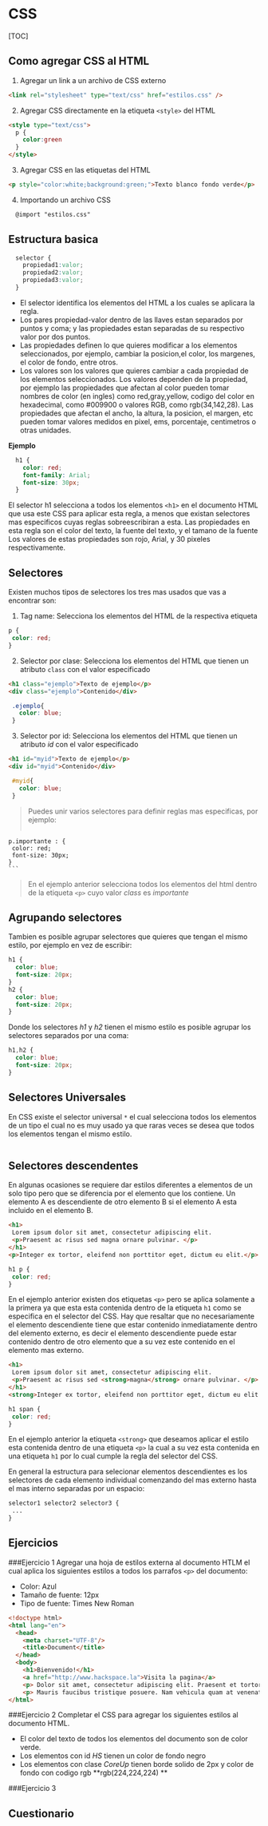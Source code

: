 # CSS

[TOC]

## Como agregar CSS al HTML

  1. Agregar un link a un archivo de CSS externo

  ```html
  <link rel="stylesheet" type="text/css" href="estilos.css" />
  ```

  2. Agregar CSS directamente en la etiqueta `<style>` del HTML

  ```html
  <style type="text/css">
    p {
      color:green
    }
  </style>
  ```
  3. Agregar CSS en las etiquetas del HTML

  ```html
  <p style="color:white;background:green;">Texto blanco fondo verde</p>
  ```
  4. Importando un archivo CSS

  ```html
    @import "estilos.css"
  ```

## Estructura basica

  ```css
    selector {
      propiedad1:valor;
      propiedad2:valor;
      propiedad3:valor;
    }
  ```
  * El selector identifica los elementos del HTML a los cuales se aplicara la regla.
  * Los pares propiedad-valor dentro de las llaves estan separados por puntos y coma; y las propiedades estan separadas de su respectivo valor por dos puntos.
  * Las propiedades definen lo que quieres modificar a los elementos seleccionados, por ejemplo, cambiar la posicion,el color, los margenes, el color de fondo, entre otros.
  * Los valores son los valores que quieres cambiar a cada propiedad de los elementos seleccionados. Los valores dependen de la propiedad, por ejemplo las propiedades que afectan al color pueden tomar nombres de color (en ingles) como red,gray,yellow, codigo del color en hexadecimal, como #009900 o valores RGB, como rgb(34,142,28). Las propiedades que afectan el ancho, la altura, la posicion, el margen, etc pueden tomar valores medidos en pixel, ems, porcentaje, centimetros o otras unidades.

  **Ejemplo**
  ```css
    h1 {
      color: red;
      font-family: Arial;
      font-size: 30px;
    }
  ```
  El selector h1 selecciona a todos los elementos `<h1>` en el documento HTML que usa este CSS para aplicar esta regla, a menos que existan selectores mas especificos cuyas reglas sobreescribiran a esta.
  Las propiedades en esta regla son el color del texto, la fuente del texto, y el tamano de la fuente
  Los valores de estas propiedades son rojo, Arial, y 30 pixeles respectivamente.

## Selectores

  Existen muchos tipos de selectores los tres mas usados que vas a encontrar son:

  1. Tag name: Selecciona los elementos del HTML de la respectiva etiqueta

  ```css
  p {
   color: red;
  }
  ```

  2. Selector por clase: Selecciona los elementos del HTML que tienen un atributo `class` con el valor especificado

  ```html
  <h1 class="ejemplo">Texto de ejemplo</p>
  <div class="ejemplo">Contenido</div>
  ```
  ```css
   .ejemplo{
     color: blue;
   }
  ```

  3. Selector por id: Selecciona los elementos del HTML que tienen un atributo *id* con el valor especificado

  ```html
  <h1 id="myid">Texto de ejemplo</p>
  <div id="myid">Contenido</div>
  ```
  ```css
   #myid{
     color: blue;
   }
  ```
  > Puedes unir varios selectores para definir reglas mas especificas, por ejemplo:
  > ```css
    p.importante : {
     color: red;
     font-size: 30px;
    }
    ```
  > En el ejemplo anterior selecciona todos los elementos del html dentro de la etiqueta `<p>` cuyo valor *class* es _importante_

## Agrupando selectores

  Tambien es posible agrupar selectores que quieres que tengan el mismo estilo, por ejemplo en vez de escribir:

  ```css
  h1 {
    color: blue;
    font-size: 20px;
  }
  h2 {
    color: blue;
    font-size: 20px;
  }
  ```
  Donde los selectores *h1* y *h2* tienen el mismo estilo es posible agrupar los selectores separados por una coma:

 ```css
 h1,h2 {
   color: blue;
   font-size: 20px;
 }
 ```

## Selectores Universales

En CSS existe el selector universal `*` el cual selecciona todos los elementos de un tipo el cual no es muy usado ya que raras veces se desea que todos los elementos tengan el mismo estilo.


```css

```

## Selectores descendentes

En algunas ocasiones se requiere dar estilos diferentes a elementos de un solo tipo pero que se diferencia por el elemento que los contiene.
Un elemento A es descendiente de otro elemento B si el elemento A esta incluido en el elemento B.

```html
<h1>
 Lorem ipsum dolor sit amet, consectetur adipiscing elit.
 <p>Praesent ac risus sed magna ornare pulvinar. </p>
</h1>
<p>Integer ex tortor, eleifend non porttitor eget, dictum eu elit.</p>
```

```css
h1 p {
 color: red;
}
```

En el ejemplo anterior existen dos etiquetas `<p>` pero se aplica solamente a la primera ya que esta esta contenida dentro de la etiqueta `h1` como se especifica en el selector del CSS.
Hay que resaltar que no necesariamente el elemento descendiente tiene que estar contenido inmediatamente dentro del elemento externo, es decir el elemento descendiente puede estar contenido dentro de otro elemento que a su vez este contenido en el elemento mas externo.


```html
<h1>
 Lorem ipsum dolor sit amet, consectetur adipiscing elit.
 <p>Praesent ac risus sed <strong>magna</strong> ornare pulvinar. </p>
</h1>
<strong>Integer ex tortor, eleifend non porttitor eget, dictum eu elit.</strong>
```

```css
h1 span {
 color: red;
}
```
En el ejemplo anterior la etiqueta `<strong>` que deseamos aplicar el estilo esta contenida dentro de una etiqueta `<p>` la cual a su vez esta contenida en una etiqueta `h1` por lo cual cumple la regla del selector del CSS.

En general la estructura para selecionar elementos descendientes es los selectores de cada elemento individual comenzando del mas externo hasta el mas interno separadas por un espacio:

```css
selector1 selector2 selector3 {
 ...
}
```


## Ejercicios

###Ejercicio 1
Agregar una hoja de estilos externa al documento HTLM el cual aplica los siguientes estilos a  todos los parrafos `<p>` del documento:
- Color: Azul
- Tamaño de fuente: 12px
- Tipo de fuente: Times New Roman

```html
<!doctype html>
<html lang="en">
  <head>
    <meta charset="UTF-8"/>
    <title>Document</title>
  </head>
  <body>
    <h1>Bienvenido!</h1>
    <a href="http://www.hackspace.la">Visita la pagina</a>
    <p> Dolor sit amet, consectetur adipiscing elit. Praesent et tortor id turpis vestibulum vestibulum et quis magna. Praesent ac risus sed magna ornare pulvinar. Duis et aliquet nunc. In elit diam, elementum eu dictum quis, pharetra nec justo. Curabitur hendrerit fermentum nisl. Cras convallis gravida mollis. Nunc et feugiat sapien, eu ullamcorper lorem. </p>
    <p> Mauris faucibus tristique posuere. Nam vehicula quam at venenatis imperdiet. Vivamus mattis tortor eget est mollis tempor. Quisque nec eros libero. Suspendisse ultrices facilisis mi, eget bibendum libero auctor in. </p>
</html>
```

###Ejercicio 2
Completar el CSS para agregar los siguientes estilos al documento HTML.
- El color del texto de todos los elementos del documento son de color verde.
- Los elementos con id *HS* tienen un color de fondo negro
- Los elementos con clase *CoreUp* tienen borde solido de 2px y color de fondo con codigo rgb **rgb(224,224,224) **


###Ejercicio 3


## Cuestionario
